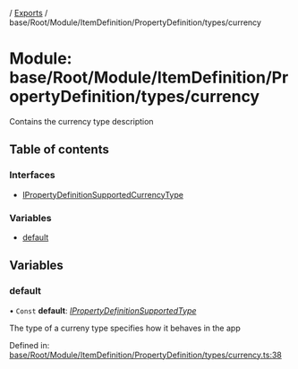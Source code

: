 [](../README.md) / [Exports](../modules.md) / base/Root/Module/ItemDefinition/PropertyDefinition/types/currency

# Module: base/Root/Module/ItemDefinition/PropertyDefinition/types/currency

Contains the currency type description

## Table of contents

### Interfaces

- [IPropertyDefinitionSupportedCurrencyType](../interfaces/base_root_module_itemdefinition_propertydefinition_types_currency.ipropertydefinitionsupportedcurrencytype.md)

### Variables

- [default](base_root_module_itemdefinition_propertydefinition_types_currency.md#default)

## Variables

### default

• `Const` **default**: [*IPropertyDefinitionSupportedType*](../interfaces/base_root_module_itemdefinition_propertydefinition_types.ipropertydefinitionsupportedtype.md)

The type of a curreny type specifies how it behaves in the app

Defined in: [base/Root/Module/ItemDefinition/PropertyDefinition/types/currency.ts:38](https://github.com/onzag/itemize/blob/5fcde7cf/base/Root/Module/ItemDefinition/PropertyDefinition/types/currency.ts#L38)
